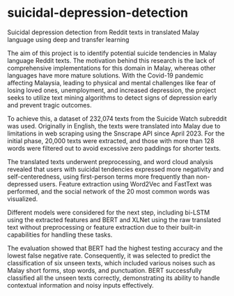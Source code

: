 # suicidal-depression-detection
Suicidal depression detection from Reddit texts in translated Malay language using deep and transfer learning

The aim of this project is to identify potential suicide tendencies in Malay language Reddit texts. The motivation behind this research is the lack of comprehensive implementations for this domain in Malay, whereas other languages have more mature solutions. With the Covid-19 pandemic affecting Malaysia, leading to physical and mental challenges like fear of losing loved ones, unemployment, and increased depression, the project seeks to utilize text mining algorithms to detect signs of depression early and prevent tragic outcomes.

To achieve this, a dataset of 232,074 texts from the Suicide Watch subreddit was used. Originally in English, the texts were translated into Malay due to limitations in web scraping using the Snscrape API since April 2023. For the initial phase, 20,000 texts were extracted, and those with more than 128 words were filtered out to avoid excessive zero paddings for shorter texts.

The translated texts underwent preprocessing, and word cloud analysis revealed that users with suicidal tendencies expressed more negativity and self-centeredness, using first-person terms more frequently than non-depressed users. Feature extraction using Word2Vec and FastText was performed, and the social network of the 20 most common words was visualized.

Different models were considered for the next step, including bi-LSTM using the extracted features and BERT and XLNet using the raw translated text without preprocessing or feature extraction due to their built-in capabilities for handling these tasks.

The evaluation showed that BERT had the highest testing accuracy and the lowest false negative rate. Consequently, it was selected to predict the classification of six unseen texts, which included various noises such as Malay short forms, stop words, and punctuation. BERT successfully classified all the unseen texts correctly, demonstrating its ability to handle contextual information and noisy inputs effectively.
